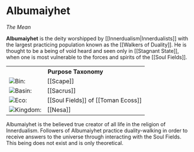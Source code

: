 <!-- wiki-header-section:start -->
# Albumaiyhet
_The Mean_

**Albumaiyhet** is the deity worshipped by [[Innerdualism|Innerdualists]] with the largest practicing population known as the [[Walkers of Duality]]. He is thought to be a being of void heard and seen only in [[Stagnant State]], when one is most vulnerable to the forces and spirits of the [[Soul Fields]].

<!-- wiki-header-section:end -->

<!-- taxonomy-table-section:start -->
<div class="taxonomy-table">
  <table>
    <tr>
      <th colspan="3">Purpose Taxonomy</th>
    </tr>
    <tr>
      <td class="taxon-label"><img src="svg/bin.svg" class="taxon-icon">Bin:</td>
      <td class="taxon-content" colspan="2">[[Scape]]</td>
    </tr>
    <tr>
      <td class="taxon-label"><img src="svg/basin.svg" class="taxon-icon">Basin:</td>
      <td class="taxon-content" colspan="2">[[Sacrus]]</td>
    </tr>
    <tr>
      <td class="taxon-label"><img src="svg/eco.svg" class="taxon-icon">Eco:</td>
      <td class="taxon-content" colspan="2">[[Soul Fields]] of [[Toman Ecoss]]</td>
    </tr>
    <tr>
      <td class="taxon-label"><img src="svg/kingdom.svg" class="taxon-icon">Kingdom:</td>
      <td class="taxon-content" colspan="2">[[Nesa]]</td> 
    </tr>
  </table>
</div>
<!-- taxonomy-table-section:end -->

<!-- not-for-live-publishing:start -->
<!-- obsidian-pull:start -->
Albumaiyhet is the believed true creator of all life in the religion of Innerdualism. Followers of Albumaiyhet practice duality-walking in order to receive answers to the universe through interacting with the Soul Fields. This being does not exist and is only theoretical.


<!-- obsidian-pull:end -->
<!-- not-for-live-publishing:end -->